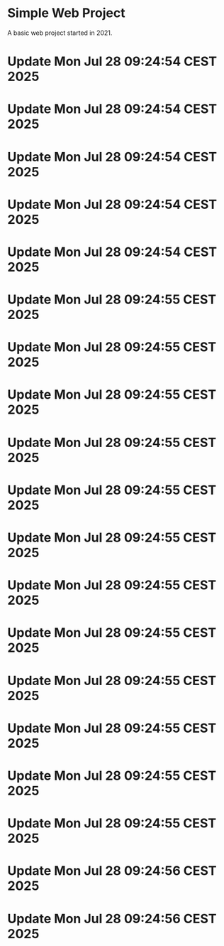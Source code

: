 # Simple Web Project

A basic web project started in 2021.
# Update Mon Jul 28 09:24:54 CEST 2025
# Update Mon Jul 28 09:24:54 CEST 2025
# Update Mon Jul 28 09:24:54 CEST 2025
# Update Mon Jul 28 09:24:54 CEST 2025
# Update Mon Jul 28 09:24:54 CEST 2025
# Update Mon Jul 28 09:24:55 CEST 2025
# Update Mon Jul 28 09:24:55 CEST 2025
# Update Mon Jul 28 09:24:55 CEST 2025
# Update Mon Jul 28 09:24:55 CEST 2025
# Update Mon Jul 28 09:24:55 CEST 2025
# Update Mon Jul 28 09:24:55 CEST 2025
# Update Mon Jul 28 09:24:55 CEST 2025
# Update Mon Jul 28 09:24:55 CEST 2025
# Update Mon Jul 28 09:24:55 CEST 2025
# Update Mon Jul 28 09:24:55 CEST 2025
# Update Mon Jul 28 09:24:55 CEST 2025
# Update Mon Jul 28 09:24:55 CEST 2025
# Update Mon Jul 28 09:24:56 CEST 2025
# Update Mon Jul 28 09:24:56 CEST 2025
